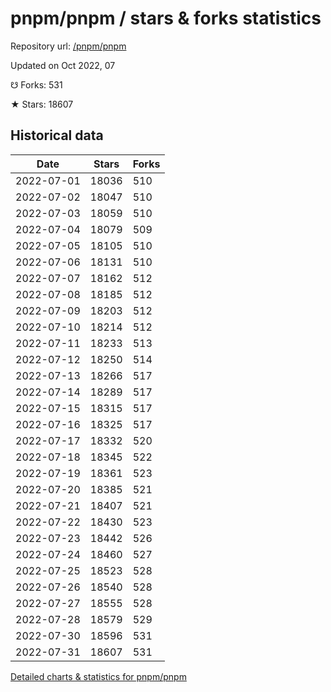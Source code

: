 # pnpm/pnpm / stars & forks statistics

Repository url: [/pnpm/pnpm](https://github.com/pnpm/pnpm)

Updated on Oct 2022, 07

☋ Forks: 531

★ Stars: 18607

## Historical data
| Date | Stars | Forks |
|------|-------|-------|
| 2022-07-01 | 18036 | 510 | 
| 2022-07-02 | 18047 | 510 | 
| 2022-07-03 | 18059 | 510 | 
| 2022-07-04 | 18079 | 509 | 
| 2022-07-05 | 18105 | 510 | 
| 2022-07-06 | 18131 | 510 | 
| 2022-07-07 | 18162 | 512 | 
| 2022-07-08 | 18185 | 512 | 
| 2022-07-09 | 18203 | 512 | 
| 2022-07-10 | 18214 | 512 | 
| 2022-07-11 | 18233 | 513 | 
| 2022-07-12 | 18250 | 514 | 
| 2022-07-13 | 18266 | 517 | 
| 2022-07-14 | 18289 | 517 | 
| 2022-07-15 | 18315 | 517 | 
| 2022-07-16 | 18325 | 517 | 
| 2022-07-17 | 18332 | 520 | 
| 2022-07-18 | 18345 | 522 | 
| 2022-07-19 | 18361 | 523 | 
| 2022-07-20 | 18385 | 521 | 
| 2022-07-21 | 18407 | 521 | 
| 2022-07-22 | 18430 | 523 | 
| 2022-07-23 | 18442 | 526 | 
| 2022-07-24 | 18460 | 527 | 
| 2022-07-25 | 18523 | 528 | 
| 2022-07-26 | 18540 | 528 | 
| 2022-07-27 | 18555 | 528 | 
| 2022-07-28 | 18579 | 529 | 
| 2022-07-30 | 18596 | 531 | 
| 2022-07-31 | 18607 | 531 | 


[Detailed charts & statistics for pnpm/pnpm](https://reviewgithub.com/rep/pnpm/pnpm)
